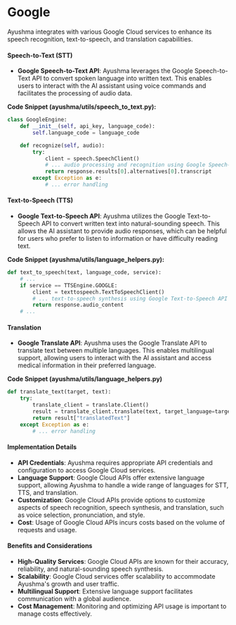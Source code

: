 # Google

Ayushma integrates with various Google Cloud services to enhance its speech recognition, text-to-speech, and translation capabilities.

#### Speech-to-Text (STT)

* **Google Speech-to-Text API**: Ayushma leverages the Google Speech-to-Text API to convert spoken language into written text. This enables users to interact with the AI assistant using voice commands and facilitates the processing of audio data.

**Code Snippet (ayushma/utils/speech\_to\_text.py):**

```python
class GoogleEngine:
    def __init__(self, api_key, language_code):
        self.language_code = language_code

    def recognize(self, audio):
        try:
            client = speech.SpeechClient()
            # ... audio processing and recognition using Google Speech-to-Text API
            return response.results[0].alternatives[0].transcript
        except Exception as e:
            # ... error handling
```

#### Text-to-Speech (TTS)

* **Google Text-to-Speech API**: Ayushma utilizes the Google Text-to-Speech API to convert written text into natural-sounding speech. This allows the AI assistant to provide audio responses, which can be helpful for users who prefer to listen to information or have difficulty reading text.

**Code Snippet (ayushma/utils/language\_helpers.py):**

```python
def text_to_speech(text, language_code, service):
    # ...
    if service == TTSEngine.GOOGLE:
        client = texttospeech.TextToSpeechClient()
        # ... text-to-speech synthesis using Google Text-to-Speech API
        return response.audio_content
    # ...
```

#### Translation

* **Google Translate API**: Ayushma uses the Google Translate API to translate text between multiple languages. This enables multilingual support, allowing users to interact with the AI assistant and access medical information in their preferred language.

**Code Snippet (ayushma/utils/language\_helpers.py)**

```python
def translate_text(target, text):
    try:
        translate_client = translate.Client()
        result = translate_client.translate(text, target_language=target)
        return result["translatedText"]
    except Exception as e:
        # ... error handling
```

#### Implementation Details

* **API Credentials**: Ayushma requires appropriate API credentials and configuration to access Google Cloud services.
* **Language Support**: Google Cloud APIs offer extensive language support, allowing Ayushma to handle a wide range of languages for STT, TTS, and translation.
* **Customization**: Google Cloud APIs provide options to customize aspects of speech recognition, speech synthesis, and translation, such as voice selection, pronunciation, and style.
* **Cost**: Usage of Google Cloud APIs incurs costs based on the volume of requests and usage.

#### Benefits and Considerations

* **High-Quality Services**: Google Cloud APIs are known for their accuracy, reliability, and natural-sounding speech synthesis.
* **Scalability**: Google Cloud services offer scalability to accommodate Ayushma's growth and user traffic.
* **Multilingual Support**: Extensive language support facilitates communication with a global audience.
* **Cost Management**: Monitoring and optimizing API usage is important to manage costs effectively.
